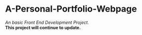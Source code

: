 # A-Personal-Portfolio-Webpage
*An basic Front End Development Project.*  
**This project will continue to update.**
